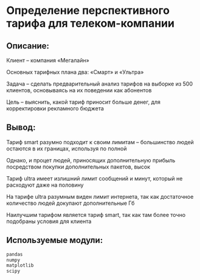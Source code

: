 # Определение перспективного тарифа для телеком-компании

## Описание:

Клиент – компания «Мегалайн»

Основных тарифных плана два: «Смарт» и «Ультра» 

Задача – сделать предварительный анализ тарифов на выборке из 500 клиентов, основываясь на их поведении как абонентов

Цель – выяснить, какой тариф приносит больше денег, для корректировки рекламного бюджета

## Вывод:

Тариф smart разумно подходит к своим лимитам – большинство людей остаются в их границах, используя по полной

Однако, и процет людей, приносящих дополнительную прибыль посредством покупки дополнительных пакетов, высок

Тариф ultra имеет излишний лимит сообщений и минут, который не расходуют даже на половину

На тарифе ultra разумным виден лимит интернета, так как достаточное количество людей докупают дополнительные Гб

Наилучшим тарифом является тариф smart, так как там более точно подобраны условия для клиента

## Используемые модули:

```python
pandas
numpy
matplotlib
scipy
```
